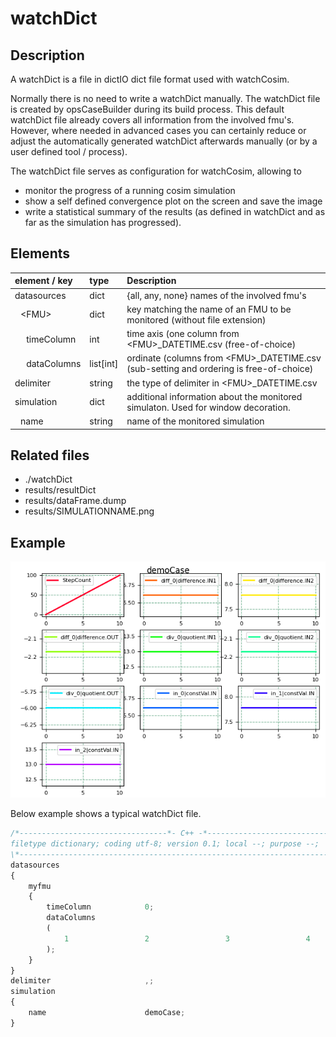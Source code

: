 # watchDict

## Description

A watchDict is a file in dictIO dict file format used with watchCosim.

Normally there is no need to write a watchDict manually.
The watchDict file is created by opsCaseBuilder during its build process. This default watchDict file already covers all information from the involved fmu's.
However, where needed in advanced cases you can certainly reduce or adjust the automatically generated watchDict afterwards manually (or by a user defined tool / process).

The watchDict file serves as configuration for watchCosim, allowing to
* monitor the progress of a running cosim simulation
* show a self defined convergence plot on the screen and save the image
* write a statistical summary of the results (as defined in watchDict and as far as the simulation has progressed).


## Elements

| element / key         | type      | Description |
| :-------------------- | :-------- | :---------- |
| datasources           | dict      | {all, any, none} names of the involved fmu's |
| &numsp;\<FMU>         | dict      | key matching the name of an FMU to be monitored (without file extension) |
| &numsp;&numsp;timeColumn | int   | time axis (one column from \<FMU>_DATETIME.csv (free-of-choice)  |
| &numsp;&numsp;dataColumns | list[int] | ordinate (columns from \<FMU>_DATETIME.csv (sub-setting and ordering is free-of-choice)  |
| delimiter             | string    | the type of delimiter in \<FMU>_DATETIME.csv |
| simulation            | dict      | additional information about the monitored simulaton. Used for window decoration. |
| &numsp;name           | string    | name of the monitored simulation |

## Related files
* ./watchDict
* results/resultDict
* results/dataFrame.dump
* results/SIMULATIONNAME.png

## Example

![convergence plot example](demoCase.png)

Below example shows a typical watchDict file.

~~~js
/*---------------------------------*- C++ -*----------------------------------*\
filetype dictionary; coding utf-8; version 0.1; local --; purpose --;
\*----------------------------------------------------------------------------*/
datasources
{
    myfmu
    {
        timeColumn            0;
        dataColumns
        (
            1                 2                 3                 4
        );
    }
}
delimiter                     ,;
simulation
{
    name                      demoCase;
}
~~~
